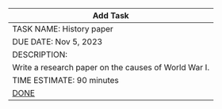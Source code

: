 | Add Task |
| --- |
| TASK NAME: History paper |
| DUE DATE: Nov 5, 2023 |
| DESCRIPTION:  |
| Write a research paper on the causes of World War I. |
| TIME ESTIMATE: 90 minutes |
| <a href="link-2.md">DONE</a> |
